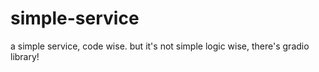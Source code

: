 # simple-service

a simple service, code wise. but it's not simple logic wise, there's gradio library!

~~~~
